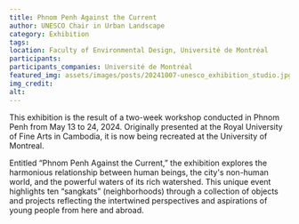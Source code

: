```yaml
---
title: Phnom Penh Against the Current 
author: UNESCO Chair in Urban Landscape
category: Exhibition
tags:
location: Faculty of Environmental Design, Université de Montréal
participants: 
participants_companies: Université de Montréal
featured_img: assets/images/posts/20241007-unesco_exhibition_studio.jpg
img_credit: 
alt:
---
```

This exhibition is the result of a two-week workshop conducted in Phnom Penh from May 13 to 24, 2024. Originally presented at the Royal University of Fine Arts in Cambodia, it is now being recreated at the University of Montreal.

Entitled “Phnom Penh Against the Current,” the exhibition explores the harmonious relationship between human beings, the city's non-human world, and the powerful waters of its rich watershed. This unique event highlights ten “sangkats” (neighborhoods) through a collection of objects and projects reflecting the intertwined perspectives and aspirations of young people from here and abroad.
